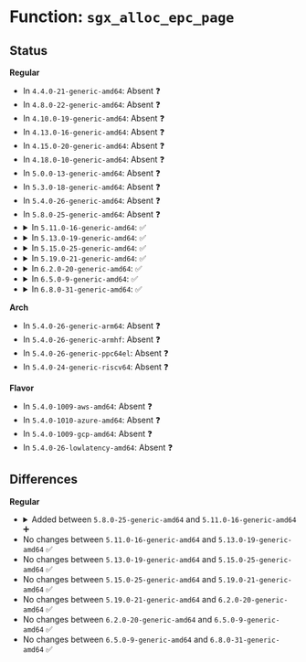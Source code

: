 # Function: <code>sgx_alloc_epc_page</code>

## Status
<b>Regular</b>
<ul>
<li>
In <code>4.4.0-21-generic-amd64</code>: Absent ❓
</li>
<li>
In <code>4.8.0-22-generic-amd64</code>: Absent ❓
</li>
<li>
In <code>4.10.0-19-generic-amd64</code>: Absent ❓
</li>
<li>
In <code>4.13.0-16-generic-amd64</code>: Absent ❓
</li>
<li>
In <code>4.15.0-20-generic-amd64</code>: Absent ❓
</li>
<li>
In <code>4.18.0-10-generic-amd64</code>: Absent ❓
</li>
<li>
In <code>5.0.0-13-generic-amd64</code>: Absent ❓
</li>
<li>
In <code>5.3.0-18-generic-amd64</code>: Absent ❓
</li>
<li>
In <code>5.4.0-26-generic-amd64</code>: Absent ❓
</li>
<li>
In <code>5.8.0-25-generic-amd64</code>: Absent ❓
</li>
<li>
<details>
<summary>In <code>5.11.0-16-generic-amd64</code>: ✅</summary>

```c
struct sgx_epc_page * sgx_alloc_epc_page(void * owner, bool reclaim)
```

```json
{
  "name": "sgx_alloc_epc_page",
  "collision_type": "Unique Global",
  "inline_type": "No",
  "funcs": [
    {
      "addr": 18446744071579274256,
      "name": "sgx_alloc_epc_page",
      "external": true,
      "loc": "arch/x86/kernel/cpu/sgx/main.c:563",
      "file": "arch/x86/kernel/cpu/sgx/main.c",
      "inline": "seen, unknown",
      "caller_inline": [],
      "caller_func": [
        "arch/x86/kernel/cpu/sgx/encl.c:sgx_alloc_va_page",
        "arch/x86/kernel/cpu/sgx/encl.c:sgx_encl_eldu",
        "arch/x86/kernel/cpu/sgx/ioctl.c:sgx_encl_add_page",
        "arch/x86/kernel/cpu/sgx/ioctl.c:sgx_encl_create"
      ]
    }
  ],
  "symbols": [
    {
      "addr": 18446744071579274256,
      "name": "sgx_alloc_epc_page",
      "section": ".text",
      "bind": "STB_GLOBAL",
      "size": 252
    }
  ]
}
```
</details>
</li>
<li>
<details>
<summary>In <code>5.13.0-19-generic-amd64</code>: ✅</summary>

```c
struct sgx_epc_page * sgx_alloc_epc_page(void * owner, bool reclaim)
```

```json
{
  "name": "sgx_alloc_epc_page",
  "collision_type": "Unique Global",
  "inline_type": "No",
  "funcs": [
    {
      "addr": 18446744071579275936,
      "name": "sgx_alloc_epc_page",
      "external": true,
      "loc": "arch/x86/kernel/cpu/sgx/main.c:577",
      "file": "arch/x86/kernel/cpu/sgx/main.c",
      "inline": "seen, unknown",
      "caller_inline": [],
      "caller_func": [
        "arch/x86/kernel/cpu/sgx/encl.c:sgx_alloc_va_page",
        "arch/x86/kernel/cpu/sgx/encl.c:sgx_encl_eldu",
        "arch/x86/kernel/cpu/sgx/ioctl.c:sgx_encl_add_page",
        "arch/x86/kernel/cpu/sgx/ioctl.c:sgx_encl_create",
        "arch/x86/kernel/cpu/sgx/virt.c:sgx_vepc_fault"
      ]
    }
  ],
  "symbols": [
    {
      "addr": 18446744071579275936,
      "name": "sgx_alloc_epc_page",
      "section": ".text",
      "bind": "STB_GLOBAL",
      "size": 192
    }
  ]
}
```
</details>
</li>
<li>
<details>
<summary>In <code>5.15.0-25-generic-amd64</code>: ✅</summary>

```c
struct sgx_epc_page * sgx_alloc_epc_page(void * owner, bool reclaim)
```

```json
{
  "name": "sgx_alloc_epc_page",
  "collision_type": "Unique Global",
  "inline_type": "No",
  "funcs": [
    {
      "addr": 18446744071579317728,
      "name": "sgx_alloc_epc_page",
      "external": true,
      "loc": "arch/x86/kernel/cpu/sgx/main.c:577",
      "file": "arch/x86/kernel/cpu/sgx/main.c",
      "inline": "seen, unknown",
      "caller_inline": [],
      "caller_func": [
        "arch/x86/kernel/cpu/sgx/encl.c:sgx_alloc_va_page",
        "arch/x86/kernel/cpu/sgx/encl.c:sgx_encl_eldu",
        "arch/x86/kernel/cpu/sgx/ioctl.c:sgx_encl_add_page",
        "arch/x86/kernel/cpu/sgx/ioctl.c:sgx_encl_create",
        "arch/x86/kernel/cpu/sgx/virt.c:sgx_vepc_fault"
      ]
    }
  ],
  "symbols": [
    {
      "addr": 18446744071579317728,
      "name": "sgx_alloc_epc_page",
      "section": ".text",
      "bind": "STB_GLOBAL",
      "size": 195
    }
  ]
}
```
</details>
</li>
<li>
<details>
<summary>In <code>5.19.0-21-generic-amd64</code>: ✅</summary>

```c
struct sgx_epc_page * sgx_alloc_epc_page(void * owner, bool reclaim)
```

```json
{
  "name": "sgx_alloc_epc_page",
  "collision_type": "Unique Global",
  "inline_type": "No",
  "funcs": [
    {
      "addr": 18446744071579376176,
      "name": "sgx_alloc_epc_page",
      "external": true,
      "loc": "arch/x86/kernel/cpu/sgx/main.c:601",
      "file": "arch/x86/kernel/cpu/sgx/main.c",
      "inline": "seen, unknown",
      "caller_inline": [],
      "caller_func": [
        "arch/x86/kernel/cpu/sgx/encl.c:sgx_alloc_va_page",
        "arch/x86/kernel/cpu/sgx/encl.c:sgx_encl_eldu",
        "arch/x86/kernel/cpu/sgx/ioctl.c:sgx_encl_add_page",
        "arch/x86/kernel/cpu/sgx/ioctl.c:sgx_encl_create",
        "arch/x86/kernel/cpu/sgx/virt.c:sgx_vepc_fault"
      ]
    }
  ],
  "symbols": [
    {
      "addr": 18446744071579376176,
      "name": "sgx_alloc_epc_page",
      "section": ".text",
      "bind": "STB_GLOBAL",
      "size": 209
    }
  ]
}
```
</details>
</li>
<li>
<details>
<summary>In <code>6.2.0-20-generic-amd64</code>: ✅</summary>

```c
struct sgx_epc_page * sgx_alloc_epc_page(void * owner, bool reclaim)
```

```json
{
  "name": "sgx_alloc_epc_page",
  "collision_type": "Unique Global",
  "inline_type": "No",
  "funcs": [
    {
      "addr": 18446744071579452496,
      "name": "sgx_alloc_epc_page",
      "external": true,
      "loc": "arch/x86/kernel/cpu/sgx/main.c:559",
      "file": "arch/x86/kernel/cpu/sgx/main.c",
      "inline": "seen, unknown",
      "caller_inline": [],
      "caller_func": [
        "arch/x86/kernel/cpu/sgx/encl.c:sgx_alloc_va_page",
        "arch/x86/kernel/cpu/sgx/encl.c:sgx_encl_eaug_page",
        "arch/x86/kernel/cpu/sgx/encl.c:sgx_encl_eldu",
        "arch/x86/kernel/cpu/sgx/ioctl.c:sgx_encl_add_page",
        "arch/x86/kernel/cpu/sgx/ioctl.c:sgx_encl_create",
        "arch/x86/kernel/cpu/sgx/virt.c:sgx_vepc_fault"
      ]
    }
  ],
  "symbols": [
    {
      "addr": 18446744071579452496,
      "name": "sgx_alloc_epc_page",
      "section": ".text",
      "bind": "STB_GLOBAL",
      "size": 209
    }
  ]
}
```
</details>
</li>
<li>
<details>
<summary>In <code>6.5.0-9-generic-amd64</code>: ✅</summary>

```c
struct sgx_epc_page * sgx_alloc_epc_page(void * owner, bool reclaim)
```

```json
{
  "name": "sgx_alloc_epc_page",
  "collision_type": "Unique Global",
  "inline_type": "No",
  "funcs": [
    {
      "addr": 18446744071579464672,
      "name": "sgx_alloc_epc_page",
      "external": true,
      "loc": "arch/x86/kernel/cpu/sgx/main.c:559",
      "file": "arch/x86/kernel/cpu/sgx/main.c",
      "inline": "seen, unknown",
      "caller_inline": [],
      "caller_func": [
        "arch/x86/kernel/cpu/sgx/encl.c:sgx_alloc_va_page",
        "arch/x86/kernel/cpu/sgx/encl.c:sgx_encl_eaug_page",
        "arch/x86/kernel/cpu/sgx/encl.c:sgx_encl_eldu",
        "arch/x86/kernel/cpu/sgx/ioctl.c:sgx_encl_add_page",
        "arch/x86/kernel/cpu/sgx/ioctl.c:sgx_encl_create",
        "arch/x86/kernel/cpu/sgx/virt.c:sgx_vepc_fault"
      ]
    }
  ],
  "symbols": [
    {
      "addr": 18446744071579464672,
      "name": "sgx_alloc_epc_page",
      "section": ".text",
      "bind": "STB_GLOBAL",
      "size": 240
    }
  ]
}
```
</details>
</li>
<li>
<details>
<summary>In <code>6.8.0-31-generic-amd64</code>: ✅</summary>

```c
struct sgx_epc_page * sgx_alloc_epc_page(void * owner, bool reclaim)
```

```json
{
  "name": "sgx_alloc_epc_page",
  "collision_type": "Unique Global",
  "inline_type": "No",
  "funcs": [
    {
      "addr": 18446744071579494736,
      "name": "sgx_alloc_epc_page",
      "external": true,
      "loc": "arch/x86/kernel/cpu/sgx/main.c:559",
      "file": "arch/x86/kernel/cpu/sgx/main.c",
      "inline": "seen, unknown",
      "caller_inline": [],
      "caller_func": [
        "arch/x86/kernel/cpu/sgx/encl.c:sgx_alloc_va_page",
        "arch/x86/kernel/cpu/sgx/encl.c:sgx_encl_eaug_page",
        "arch/x86/kernel/cpu/sgx/encl.c:sgx_encl_eldu",
        "arch/x86/kernel/cpu/sgx/ioctl.c:sgx_encl_add_page",
        "arch/x86/kernel/cpu/sgx/ioctl.c:sgx_encl_create",
        "arch/x86/kernel/cpu/sgx/virt.c:sgx_vepc_fault"
      ]
    }
  ],
  "symbols": [
    {
      "addr": 18446744071579494736,
      "name": "sgx_alloc_epc_page",
      "section": ".text",
      "bind": "STB_GLOBAL",
      "size": 240
    }
  ]
}
```
</details>
</li>
</ul>
<b>Arch</b>
<ul>
<li>
In <code>5.4.0-26-generic-arm64</code>: Absent ❓
</li>
<li>
In <code>5.4.0-26-generic-armhf</code>: Absent ❓
</li>
<li>
In <code>5.4.0-26-generic-ppc64el</code>: Absent ❓
</li>
<li>
In <code>5.4.0-24-generic-riscv64</code>: Absent ❓
</li>
</ul>
<b>Flavor</b>
<ul>
<li>
In <code>5.4.0-1009-aws-amd64</code>: Absent ❓
</li>
<li>
In <code>5.4.0-1010-azure-amd64</code>: Absent ❓
</li>
<li>
In <code>5.4.0-1009-gcp-amd64</code>: Absent ❓
</li>
<li>
In <code>5.4.0-26-lowlatency-amd64</code>: Absent ❓
</li>
</ul>

## Differences
<b>Regular</b>
<ul>
<li>
<details>
<summary>Added between <code>5.8.0-25-generic-amd64</code> and <code>5.11.0-16-generic-amd64</code> ➕</summary>

```c
struct sgx_epc_page * sgx_alloc_epc_page(void * owner, bool reclaim)
```
</details>
</li>
<li>
No changes between <code>5.11.0-16-generic-amd64</code> and <code>5.13.0-19-generic-amd64</code> ✅
</li>
<li>
No changes between <code>5.13.0-19-generic-amd64</code> and <code>5.15.0-25-generic-amd64</code> ✅
</li>
<li>
No changes between <code>5.15.0-25-generic-amd64</code> and <code>5.19.0-21-generic-amd64</code> ✅
</li>
<li>
No changes between <code>5.19.0-21-generic-amd64</code> and <code>6.2.0-20-generic-amd64</code> ✅
</li>
<li>
No changes between <code>6.2.0-20-generic-amd64</code> and <code>6.5.0-9-generic-amd64</code> ✅
</li>
<li>
No changes between <code>6.5.0-9-generic-amd64</code> and <code>6.8.0-31-generic-amd64</code> ✅
</li>
</ul>
